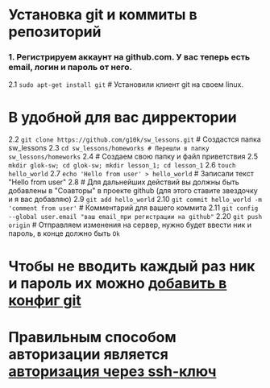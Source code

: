 # Установка git и коммиты в репозиторий

### 1. Регистрируем аккаунт на github.com. У вас теперь есть email, логин и пароль от него.
  2.1 `sudo apt-get install git` # Установили клиент git на своем linux.
  # В удобной для вас дирректории
  2.2 `git clone https://github.com/g10k/sw_lessons.git` # Создастся папка sw_lessons
  2.3 `cd sw_lessons/homeworks # Перешли в папку sw_lessons/homeworks`
  2.4 # Создаем свою папку и файл приветствия
  2.5  `mkdir glok-sw; cd glok-sw; mkdir lesson_1; cd lesson_1`
  2.6 `touch hello_world`
  2.7 `echo 'Hello from user' > hello_world` # Записали текст "Hello from user"
  2.8 # Для дальнейших действий вы должны быть добавлены в "Соавторы" в проекте github (для этого ставите звездочку и я вас добавляю)
  2.9 `git add hello_world`
  2.10 `git commit hello_world -m 'comment from user'` # Комментарий для вашего коммита
  2.11 `git config --global user.email "ваш email_при регистрации на github"`
  2.20 `git push origin` # Отправляем изменения на сервер, нужно будет ввести ник и пароль, в конце должно быть `Ok`
  # Чтобы не вводить каждый раз ник и пароль их можно [добавить в конфиг git](https://git-scm.com/book/ru/v1/%D0%92%D0%B2%D0%B5%D0%B4%D0%B5%D0%BD%D0%B8%D0%B5-%D0%9F%D0%B5%D1%80%D0%B2%D0%BE%D0%BD%D0%B0%D1%87%D0%B0%D0%BB%D1%8C%D0%BD%D0%B0%D1%8F-%D0%BD%D0%B0%D1%81%D1%82%D1%80%D0%BE%D0%B9%D0%BA%D0%B0-Git)
  # Правильным способом авторизации является [авторизация через ssh-ключ](https://help.github.com/articles/generating-an-ssh-key/)
